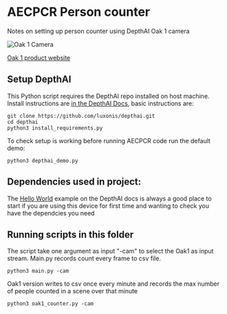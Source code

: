 # AECPCR Person counter

Notes on setting up person counter using DepthAI Oak 1 camera

![Oak 1 Camera](https://cdn.shopify.com/s/files/1/0106/8325/2802/products/OAK-1_1600x.jpg?v=1627660345)

[Oak 1 product website](https://shop.luxonis.com/products/megaai-kit)

## Setup DepthAI

This Python script requires the DepthAI repo installed on host machine. Install instructions are [in the DepthAI Docs](https://docs.luxonis.com/en/latest/), basic instructions are:

```terminal 
git clone https://github.com/luxonis/depthai.git
cd depthai
python3 install_requirements.py
```

To check setup is working before running AECPCR code run the default demo:

```terminal 
python3 depthai_demo.py
```

## Dependencies used in project:

The [Hello World](https://docs.luxonis.com/projects/api/en/latest/tutorials/hello_world/) example on the DepthAI docs is always a good place to start if you are using this device for first time and wanting to check you have the dependcies you need


## Running scripts in this folder

The script take one argument as input "-cam" to select the Oak1 as input stream. Main.py records count every frame to csv file.

```terminal
python3 main.py -cam
```

Oak1 version writes to csv once every minute and records the max number of people counted in a scene over that minute

```terminal
python3 oak1_counter.py -cam
```


